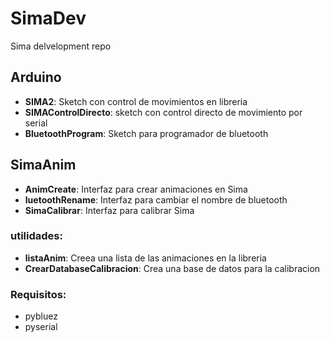 # SimaDev
Sima delvelopment repo

## Arduino
* __SIMA2__: Sketch con control de movimientos en libreria
* __SIMAControlDirecto__: sketch con control directo de movimiento por serial
* __BluetoothProgram__: Sketch para programador de bluetooth

## SimaAnim

* __AnimCreate__: Interfaz para crear animaciones en Sima
* __luetoothRename__: Interfaz para cambiar el nombre de bluetooth
* __SimaCalibrar__: Interfaz para calibrar Sima

### utilidades:
* __listaAnim__: Creea una lista de las animaciones en la libreria
* __CrearDatabaseCalibracion__: Crea una base de datos para la calibracion

### Requisitos:
* pybluez
* pyserial
